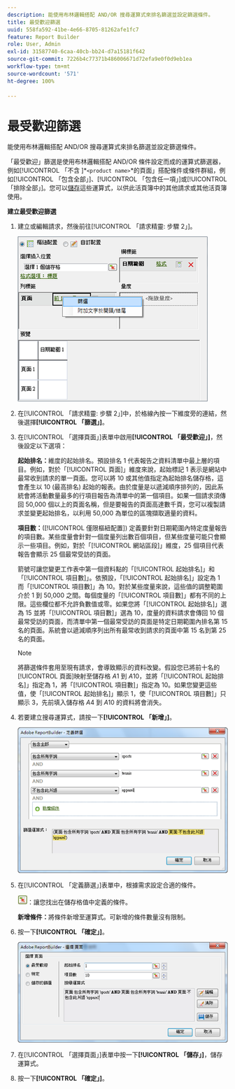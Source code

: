 ```yaml
---
description: 能使用布林邏輯搭配 AND/OR 搜尋運算式來排名篩選並設定篩選條件。
title: 最受歡迎篩選
uuid: 558fa592-41be-4e66-8705-81262afe1fc7
feature: Report Builder
role: User, Admin
exl-id: 31587740-6caa-40cb-bb24-d7a15181f642
source-git-commit: 7226b4c77371b486006671d72efa9e0f0d9eb1ea
workflow-type: tm+mt
source-wordcount: '571'
ht-degree: 100%

---
```


# 最受歡迎篩選

能使用布林邏輯搭配 AND/OR 搜尋運算式來排名篩選並設定篩選條件。

「最受歡迎」篩選是使用布林邏輯搭配 AND/OR 條件設定而成的運算式篩選器，例如[!UICONTROL 「不含 ]*`<product name>`*的頁面」搭配條件或條件群組，例如[!UICONTROL 「包含全部」]、[!UICONTROL 「包含任一項」]或[!UICONTROL 「排除全部」]。您可以[儲存](/help/analyze/report-builder/layout/c-filter-dimensions/saved-filters.md)這些運算式，以供此活頁簿中的其他請求或其他活頁簿使用。

**建立最受歡迎篩選**

1. 建立或編輯請求，然後前往[!UICONTROL 「請求精靈: 步驟 2」]。

   ![步驟資訊](assets/dimension_filter.png)

1. 在[!UICONTROL 「請求精靈: 步驟 2」]中，於格線內按一下維度旁的連結，然後選擇&#x200B;**[!UICONTROL 「篩選」]**。
1. 在[!UICONTROL 「選擇頁面」]表單中啟用&#x200B;**[!UICONTROL 「最受歡迎」]**，然後設定以下選項：

   **起始排名：**&#x200B;維度的起始排名。預設排名 1 代表報告之資料清單中最上層的項目。例如，對於「[!UICONTROL 頁面]」維度來說，起始標記 1 表示是網站中最常收到請求的單一頁面。您可以將 10 或其他值指定為起始排名儲存格，這會產生以 10 (最高排名) 起始的報表。由於度量是以遞減順序排列的，因此系統會將活動數量最多的行項目報告為清單中的第一個項目。如果一個請求須傳回 50,000 個以上的頁面名稱，但是要報告的頁面高達數千頁，您可以複製請求並變更起始排名，以利用 50,000 為單位的區塊擷取適量的資料。

   **項目數：**([!UICONTROL 僅限樞紐配置]) 定義要針對日期範圍內特定度量報告的項目數。某些度量會針對一個度量列出數百個項目，但某些度量可能只會顯示一些項目。例如，對於「[!UICONTROL 網站區段]」維度，25 個項目代表報告會顯示 25 個最常受訪的頁面。

   箭號可讓您變更工作表中第一個資料點的「[!UICONTROL 起始排名]」和「[!UICONTROL 項目數]」。依預設，「[!UICONTROL 起始排名]」設定為 1 而「[!UICONTROL 項目數]」為 10。對於某些度量來說，這些值的調整範圍介於 1 到 50,000 之間。每個度量的「[!UICONTROL 項目數]」都有不同的上限。這些欄位都不允許負數值或零。如果您將「[!UICONTROL 起始排名]」選為 15 並將「[!UICONTROL 項目數]」選為 10，度量的資料請求會傳回 10 個最常受訪的頁面，而清單中第一個最常受訪的頁面是特定日期範圍內排名第 15 名的頁面。系統會以遞減順序列出所有最常收到請求的頁面中第 15 名到第 25 名的頁面。

   >[!NOTE]
   >
   >將篩選條件套用至現有請求，會導致顯示的資料改變。假設您已將前十名的[!UICONTROL 頁面]映射至儲存格 $A$1 到 $A$10，並將「[!UICONTROL 起始排名]」指定為 1，將「[!UICONTROL 項目數]」指定為 10。如果您變更這些值，使「[!UICONTROL 起始排名]」顯示 1，使「[!UICONTROL 項目數]」只顯示 3，先前填入儲存格 $A$4 到 $A$10 的資料將會消失。

1. 若要建立搜尋運算式，請按一下&#x200B;**[!UICONTROL 「新增」]**。

   ![步驟資訊](assets/expressions_define_filter.png)

1. 在[!UICONTROL 「定義篩選」]表單中，根據需求設定合適的條件。

   ![select_cell_icon.png](assets/select_cell_icon.png)：讓您找出在儲存格值中定義的條件。

   **新增條件：**&#x200B;將條件新增至運算式。可新增的條件數量沒有限制。

1. 按一下&#x200B;**[!UICONTROL 「確定」]**。

   ![步驟資訊](assets/choose_page_02.png)

1. 在[!UICONTROL 「選擇頁面」]表單中按一下&#x200B;**[!UICONTROL 「儲存」]**，儲存運算式。
1. 按一下&#x200B;**[!UICONTROL 「確定」]**。
